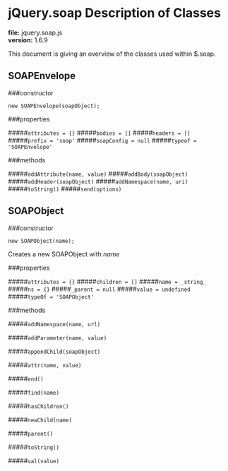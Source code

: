 jQuery.soap Description of Classes
==================================
**file:** jquery.soap.js  
**version:** 1.6.9

This document is giving an overview of the classes used within $.soap.

SOAPEnvelope
------------

###constructor

`new SOAPEnvelope(soapObject);`

###properties

#####`attributes = {}`
#####`bodies = []`
#####`headers = []`
#####`prefix = 'soap'`
#####`soapConfig = null`
#####`typeof = 'SOAPEnvelope'`

###methods

#####`addAttribute(name, value)`
#####`addBody(soapObject)`
#####`addHeader(soapObject)`
#####`addNamespace(name, uri)`
#####`toString()`
#####`send(options)`

SOAPObject
--------------------

###constructor

`new SOAPObject(name);`

Creates a new SOAPObject with _name_

###properties

#####`attributes = {}`
#####`children = []`
#####`name = _string_`
#####`ns = {}`
#####`_parent = null`
#####`value = undefined`
#####`typeOf = 'SOAPObject'`

###methods

#####`addNamespace(name, url)`

#####`addParameter(name, value)`

#####`appendChild(soapObject)`

#####`attr(name, value)`

#####`end()`

#####`find(name)`

#####`hasChildren()`

#####`newChild(name)`

#####`parent()`

#####`toString()`

#####`val(value)`
